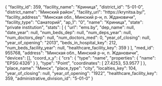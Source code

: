 {
    "facility_id": 359,
    "facility_name": "Криница",
    "district_id": "5-01-0",
    "district_name": "Минский район",
    "facility_url": "https:\/\/krynitsa.by\/",
    "facility_address": "Минская обл., Минский р-н, п. Ждановичи",
    "facility_type": "Санаторий",
    "ap_1": "0",
    "name": "Криница",
    "state": "private institution",
    "stats": [
        {
            "url": "ems.by",
            "dep_name": null,
            "date_year": null,
            "num_beds_dep": null,
            "num_deps_year": null,
            "num_doctors_dep": null,
            "num_doctors_med": 0,
            "year_of_closing": null,
            "year_of_opening": "2013",
            "beds_in_hospital_key": 212,
            "num_beds_facility_year": null,
            "healthcare_facility_key": 359
        }
    ],
    "med_id": 955768,
    "address": "Минская обл., Минский р-н, п. Ждановичи",
    "devices": [],
    "coord_x_y": {
        "crs": {
            "type": "name",
            "properties": {
                "name": "EPSG:4326"
            }
        },
        "type": "Point",
        "coordinates": [
            27.4253,
            53.9577
        ]
    },
    "place_name": "Минск",
    "place_type": "city",
    "localties_key": 104,
    "year_of_closing": null,
    "year_of_opening": "1922",
    "healthcare_facility_key": 359,
    "administrative_division_id": "5-01-0"
}